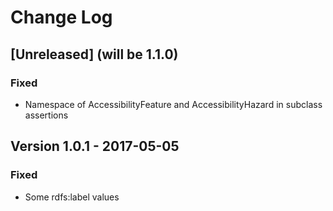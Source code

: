 # Change Log

## [Unreleased] (will be 1.1.0)

### Fixed
- Namespace of AccessibilityFeature and AccessibilityHazard in subclass assertions


## Version 1.0.1 - 2017-05-05

### Fixed
- Some rdfs:label values 


